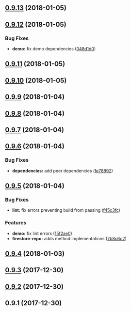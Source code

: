 <a name="0.9.13"></a>
## [0.9.13](https://github.com/alfredoperez/ngx-datacontext/compare/v0.9.12...v0.9.13) (2018-01-05)



<a name="0.9.12"></a>
## [0.9.12](https://github.com/alfredoperez/ngx-datacontext/compare/v0.9.11...v0.9.12) (2018-01-05)


### Bug Fixes

* **demo:** fix demo dependencies ([048d1d0](https://github.com/alfredoperez/ngx-datacontext/commit/048d1d0))



<a name="0.9.11"></a>
## [0.9.11](https://github.com/alfredoperez/ngx-datacontext/compare/v0.9.10...v0.9.11) (2018-01-05)



<a name="0.9.10"></a>
## [0.9.10](https://github.com/alfredoperez/ngx-datacontext/compare/v0.9.9...v0.9.10) (2018-01-05)



<a name="0.9.9"></a>
## [0.9.9](https://github.com/alfredoperez/ngx-datacontext/compare/v0.9.8...v0.9.9) (2018-01-04)



<a name="0.9.8"></a>
## [0.9.8](https://github.com/alfredoperez/ngx-datacontext/compare/v0.9.7...v0.9.8) (2018-01-04)



<a name="0.9.7"></a>
## [0.9.7](https://github.com/alfredoperez/ngx-datacontext/compare/v0.9.6...v0.9.7) (2018-01-04)



<a name="0.9.6"></a>
## [0.9.6](https://github.com/alfredoperez/ngx-datacontext/compare/v0.9.5...v0.9.6) (2018-01-04)


### Bug Fixes

* **dependencies:** add peer dependencies ([fe78892](https://github.com/alfredoperez/ngx-datacontext/commit/fe78892))



<a name="0.9.5"></a>
## [0.9.5](https://github.com/alfredoperez/ngx-datacontext/compare/v0.9.4...v0.9.5) (2018-01-04)


### Bug Fixes

* **lint:** fix errors preventing build from passing ([f45c3fc](https://github.com/alfredoperez/ngx-datacontext/commit/f45c3fc))


### Features

* **demo:** fix lint errors ([15f2ae0](https://github.com/alfredoperez/ngx-datacontext/commit/15f2ae0))
* **firestore-repo:** adds method implementations ([7b8c6c2](https://github.com/alfredoperez/ngx-datacontext/commit/7b8c6c2))



<a name="0.9.4"></a>
## [0.9.4](https://github.com/alfredoperez/ngx-datacontext/compare/v0.9.3...v0.9.4) (2018-01-03)



<a name="0.9.3"></a>
## [0.9.3](https://github.com/alfredoperez/ngx-datacontext/compare/v0.9.2...v0.9.3) (2017-12-30)



<a name="0.9.2"></a>
## [0.9.2](https://github.com/alfredoperez/ngx-datacontext/compare/v0.9.1...v0.9.2) (2017-12-30)



<a name="0.9.1"></a>
## 0.9.1 (2017-12-30)




